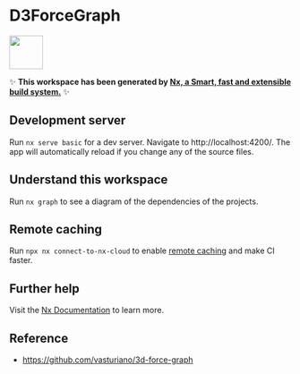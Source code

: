 # D3ForceGraph



<a alt="Nx logo" href="https://nx.dev" target="_blank" rel="noreferrer"><img src="https://miro.medium.com/max/1000/1*zwKxRlDw7GonWJy0m1W8Pw.png" width="60"></a>

✨ **This workspace has been generated by [Nx, a Smart, fast and extensible build system.](https://nx.dev)** ✨

## Development server

Run `nx serve basic` for a dev server. Navigate to http://localhost:4200/. The app will automatically reload if you change any of the source files.

## Understand this workspace

Run `nx graph` to see a diagram of the dependencies of the projects.

## Remote caching

Run `npx nx connect-to-nx-cloud` to enable [remote caching](https://nx.app) and make CI faster.

## Further help

Visit the [Nx Documentation](https://nx.dev) to learn more.

## Reference

* https://github.com/vasturiano/3d-force-graph
